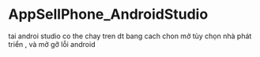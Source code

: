 # AppSellPhone_AndroidStudio
tai androi studio 
 co the chay tren dt bang cach chon mở tùy chọn nhà phát triển , và mở gỡ lỗi android
